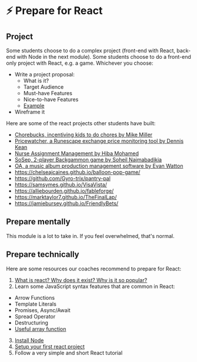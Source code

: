 # ⚡️ Prepare for React

## Project

Some students choose to do a complex project (front-end with React, back-end with Node in the next module). Some students choose to do a front-end only project with React, e.g. a game. Whichever you choose:

- Write a project proposal:
  - What is it?
  - Target Audience
  - Must-have Features
  - Nice-to-have Features
  - [Example](https://docs.google.com/document/d/1MxV89oTqurjmpwovcgrg_n9L7D9EQ83w/edit?usp=sharing&ouid=103453500244994698980&rtpof=true&sd=true)
- Wireframe it

Here are some of the react projects other students have built:

- [Chorebucks, incentiving kids to do chores by Mike Miller](https://www.chore-bucks.com/)
- [Pricewatcher, a Runescape exchange price monitoring tool by Dennis Kean](https://djkean.github.io/pricewatcher)
- [Nurse Assignment Management by Hiba Mohamed](https://hiba-mohamed.github.io/Reactjs-Nurses-Assignment-Sheet/)
- [SoSep, 2-player Backgammon game by Soheil Najmabadikia](https://soheilnk.github.io/Backgammon/)
- [OA, a music album production management software by Evan Watton](https://ao-demo.vercel.app/)
- https://chelseajcaines.github.io/balloon-pop-game/
- https://github.com/Gyro-trix/pantry-pal
- https://samsymes.github.io/VisaVista/
- https://alliebourden.github.io/fableforge/
- https://marktaylor7.github.io/TheFinalLap/
- https://jamiebursey.github.io/FriendlyBets/

## Prepare mentally

This module is a lot to take in. If you feel overwhelmed, that's normal.

## Prepare technically

Here are some resources our coaches recommend to prepare for React:

1. [What is react? Why does it exist? Why is it so popular?](https://ui.dev/c/react/why-react)
2. Learn some JavaScript syntax features that are common in React:

- Arrow Functions
- Template Literals
- Promises, Async/Await
- Spread Operator
- Destructuring
- [Useful array function](https://www.willandskill.se/sv/articles/7-javascript-es6-array-functions-you-must-know)

3. [Install Node](https://www.theodinproject.com/lessons/foundations-installing-node-js)
4. [Setup your first react project](https://www.theodinproject.com/lessons/node-path-react-new-setting-up-a-react-environment)
5. Follow a very simple and short React tutorial
